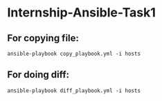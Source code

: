# Internship-Ansible-Task1

## For copying file:
```
ansible-playbook copy_playbook.yml -i hosts
```

## For doing diff:
```
ansible-playbook diff_playbook.yml -i hosts
```
